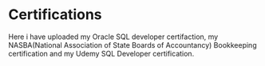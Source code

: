 # Certifications

Here i have uploaded my Oracle SQL developer certifaction, my NASBA(National Association of State Boards of Accountancy) Bookkeeping certification and my Udemy SQL Developer certification.
